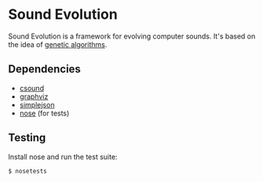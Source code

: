 Sound Evolution
===============

Sound Evolution is a framework for evolving computer sounds. It's based on the idea of [genetic algorithms](http://en.wikipedia.org/wiki/Genetic_algorithm).

Dependencies
------------

* [csound](http://www.csounds.com/)
* [graphviz](http://www.graphviz.org/)
* [simplejson](http://code.google.com/p/simplejson/)
* [nose](http://somethingaboutorange.com/mrl/projects/nose/0.11.2/) (for tests)

Testing
-------

Install nose and run the test suite:

    $ nosetests
